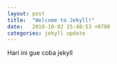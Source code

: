 ```yaml
---
layout: post
title:  "Welcome to Jekyll!"
date:   2018-10-02 15:48:53 +0700
categories: jekyll update
---
```


Hari ini gue coba jekyll 